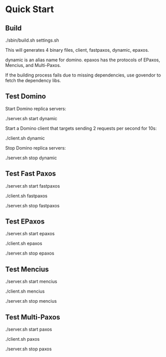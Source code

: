# Quick Start

## Build

./sbin/build.sh settings.sh

This will generates 4 binary files, client, fastpaxos, dynamic, epaxos.

dynamic is an alias name for domino.
epaxos has the protocols of EPaxos, Mencius, and Multi-Paxos.

If the building process fails due to missing dependencies, use govendor to
fetch the dependency libs.

## Test Domino

Start Domino replica servers:

./server.sh start dynamic

Start a Domino client that targets sending 2 requests per second for 10s:

./client.sh dynamic

Stop Domino replica servers:

./server.sh stop dynamic

## Test Fast Paxos

./server.sh start fastpaxos

./client.sh fastpaxos

./server.sh stop fastpaxos

## Test EPaxos

./server.sh start epaxos

./client.sh epaxos

./server.sh stop epaxos

## Test Mencius

./server.sh start mencius

./client.sh mencius

./server.sh stop mencius

## Test Multi-Paxos

./server.sh start paxos

./client.sh paxos

./server.sh stop paxos

